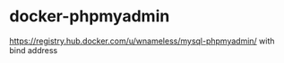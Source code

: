# docker-phpmyadmin
https://registry.hub.docker.com/u/wnameless/mysql-phpmyadmin/ with bind address

